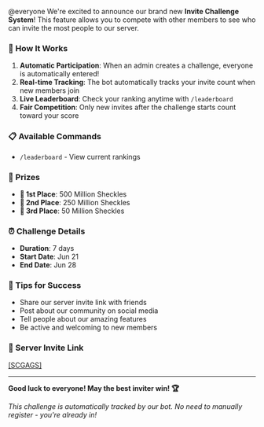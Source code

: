 @everyone  We're excited to announce our brand new **Invite Challenge System**! This feature allows you to compete with other members to see who can invite the most people to our server.

### 🚀 How It Works

1. **Automatic Participation**: When an admin creates a challenge, everyone is automatically entered!
2. **Real-time Tracking**: The bot automatically tracks your invite count when new members join
3. **Live Leaderboard**: Check your ranking anytime with `/leaderboard`
4. **Fair Competition**: Only new invites after the challenge starts count toward your score

### 📋 Available Commands

- `/leaderboard` - View current rankings

### 🏅 Prizes

- **🥇 1st Place**: 500 Million Sheckles
- **🥈 2nd Place**: 250 Million Sheckles
- **🥉 3rd Place**: 50 Million Sheckles

### ⏰ Challenge Details

- **Duration**: 7 days
- **Start Date**: Jun 21
- **End Date**: Jun 28

### 🎯 Tips for Success

- Share our server invite link with friends
- Post about our community on social media
- Tell people about our amazing features
- Be active and welcoming to new members

### 🔗 Server Invite Link

[[SCGAGS]](https://discord.gg/9ayhXgGJuN)

---

**Good luck to everyone! May the best inviter win! 🏆**

*This challenge is automatically tracked by our bot. No need to manually register - you're already in!*